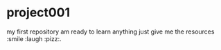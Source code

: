 # project001
my first repository
am ready to learn anything just give me the resources :smile :laugh :pizz:.
